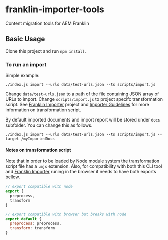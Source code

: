# franklin-importer-tools
Content migration tools for AEM Franklin

## Basic Usage

Clone this project and run `npm install`.

### To run an import
Simple example:
```
./index.js import --urls data/test-urls.json --ts scripts/import.js
```
Change `data/test-urls.json` to a path of the file containing JSON array of URLs to import. Change `scripts/import.js` to project specifc transformation script. 
See [Franklin Importer](https://github.com/adobe/helix-importer-ui) project and [Importer Guidelines](https://github.com/adobe/helix-importer-ui/blob/main/importer-guidelines.md)
for more information on transformation script.

By default imported documents and import report will be stored under `docs` subfolder. You can change this as follows.
```
./index.js import --urls data/test-urls.json --ts scripts/import.js --target /myImportedDocs
```

#### Notes on transformation script
Note that in order to be loaded by Node module system the transformation script file has a `.mjs` extension. 
Also, for compatibility with both this CLI tool and [Franklin Importer](https://github.com/adobe/helix-importer-ui) runing in the browser it needs to have both exports bellow.
```javascript
// export compatible with node
export {
  preprocess,
  transform
}

// export compatible with browser but breaks with node
export default {
  preprocess: preprocess,
  transform: transform
}
```
